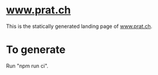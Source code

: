 # www.prat.ch

This is the statically generated landing page of www.prat.ch.

# To generate

Run "npm run ci".
